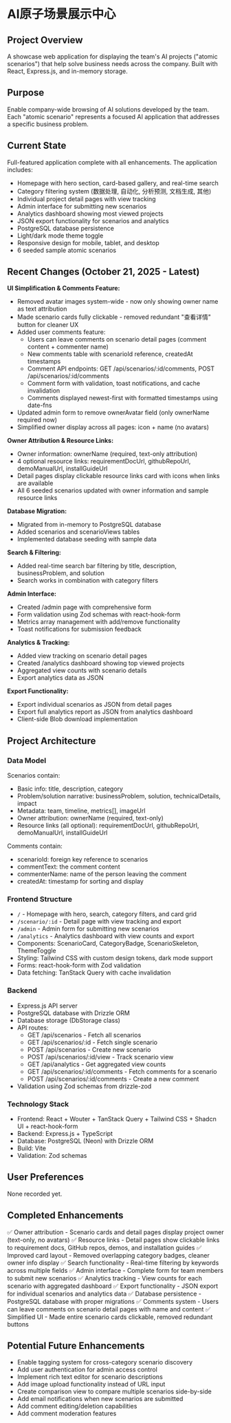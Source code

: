# AI原子场景展示中心

## Project Overview
A showcase web application for displaying the team's AI projects ("atomic scenarios") that help solve business needs across the company. Built with React, Express.js, and in-memory storage.

## Purpose
Enable company-wide browsing of AI solutions developed by the team. Each "atomic scenario" represents a focused AI application that addresses a specific business problem.

## Current State
Full-featured application complete with all enhancements. The application includes:
- Homepage with hero section, card-based gallery, and real-time search
- Category filtering system (数据处理, 自动化, 分析预测, 文档生成, 其他)
- Individual project detail pages with view tracking
- Admin interface for submitting new scenarios
- Analytics dashboard showing most viewed projects
- JSON export functionality for scenarios and analytics
- PostgreSQL database persistence
- Light/dark mode theme toggle
- Responsive design for mobile, tablet, and desktop
- 6 seeded sample atomic scenarios

## Recent Changes (October 21, 2025 - Latest)
**UI Simplification & Comments Feature:**
- Removed avatar images system-wide - now only showing owner name as text attribution
- Made scenario cards fully clickable - removed redundant "查看详情" button for cleaner UX
- Added user comments feature:
  * Users can leave comments on scenario detail pages (comment content + commenter name)
  * New comments table with scenarioId reference, createdAt timestamps
  * Comment API endpoints: GET /api/scenarios/:id/comments, POST /api/scenarios/:id/comments
  * Comment form with validation, toast notifications, and cache invalidation
  * Comments displayed newest-first with formatted timestamps using date-fns
- Updated admin form to remove ownerAvatar field (only ownerName required now)
- Simplified owner display across all pages: icon + name (no avatars)

**Owner Attribution & Resource Links:**
- Owner information: ownerName (required, text-only attribution)
- 4 optional resource links: requirementDocUrl, githubRepoUrl, demoManualUrl, installGuideUrl
- Detail pages display clickable resource links card with icons when links are available
- All 6 seeded scenarios updated with owner information and sample resource links

**Database Migration:**
- Migrated from in-memory to PostgreSQL database
- Added scenarios and scenarioViews tables
- Implemented database seeding with sample data

**Search & Filtering:**
- Added real-time search bar filtering by title, description, businessProblem, and solution
- Search works in combination with category filters

**Admin Interface:**
- Created /admin page with comprehensive form
- Form validation using Zod schemas with react-hook-form
- Metrics array management with add/remove functionality
- Toast notifications for submission feedback

**Analytics & Tracking:**
- Added view tracking on scenario detail pages
- Created /analytics dashboard showing top viewed projects
- Aggregated view counts with scenario details
- Export analytics data as JSON

**Export Functionality:**
- Export individual scenarios as JSON from detail pages
- Export full analytics report as JSON from analytics dashboard
- Client-side Blob download implementation

## Project Architecture

### Data Model
Scenarios contain:
- Basic info: title, description, category
- Problem/solution narrative: businessProblem, solution, technicalDetails, impact
- Metadata: team, timeline, metrics[], imageUrl
- Owner attribution: ownerName (required, text-only)
- Resource links (all optional): requirementDocUrl, githubRepoUrl, demoManualUrl, installGuideUrl

Comments contain:
- scenarioId: foreign key reference to scenarios
- commentText: the comment content
- commenterName: name of the person leaving the comment
- createdAt: timestamp for sorting and display

### Frontend Structure
- `/` - Homepage with hero, search, category filters, and card grid
- `/scenario/:id` - Detail page with view tracking and export
- `/admin` - Admin form for submitting new scenarios
- `/analytics` - Analytics dashboard with view counts and export
- Components: ScenarioCard, CategoryBadge, ScenarioSkeleton, ThemeToggle
- Styling: Tailwind CSS with custom design tokens, dark mode support
- Forms: react-hook-form with Zod validation
- Data fetching: TanStack Query with cache invalidation

### Backend
- Express.js API server
- PostgreSQL database with Drizzle ORM
- Database storage (DbStorage class)
- API routes:
  - GET /api/scenarios - Fetch all scenarios
  - GET /api/scenarios/:id - Fetch single scenario
  - POST /api/scenarios - Create new scenario
  - POST /api/scenarios/:id/view - Track scenario view
  - GET /api/analytics - Get aggregated view counts
  - GET /api/scenarios/:id/comments - Fetch comments for a scenario
  - POST /api/scenarios/:id/comments - Create a new comment
- Validation using Zod schemas from drizzle-zod

### Technology Stack
- Frontend: React + Wouter + TanStack Query + Tailwind CSS + Shadcn UI + react-hook-form
- Backend: Express.js + TypeScript
- Database: PostgreSQL (Neon) with Drizzle ORM
- Build: Vite
- Validation: Zod schemas

## User Preferences
None recorded yet.

## Completed Enhancements
✅ Owner attribution - Scenario cards and detail pages display project owner (text-only, no avatars)
✅ Resource links - Detail pages show clickable links to requirement docs, GitHub repos, demos, and installation guides
✅ Improved card layout - Removed overlapping category badges, cleaner owner info display
✅ Search functionality - Real-time filtering by keywords across multiple fields
✅ Admin interface - Complete form for team members to submit new scenarios
✅ Analytics tracking - View counts for each scenario with aggregated dashboard
✅ Export functionality - JSON export for individual scenarios and analytics data
✅ Database persistence - PostgreSQL database with proper migrations
✅ Comments system - Users can leave comments on scenario detail pages with name and content
✅ Simplified UI - Made entire scenario cards clickable, removed redundant buttons

## Potential Future Enhancements
- Enable tagging system for cross-category scenario discovery
- Add user authentication for admin access control
- Implement rich text editor for scenario descriptions
- Add image upload functionality instead of URL input
- Create comparison view to compare multiple scenarios side-by-side
- Add email notifications when new scenarios are submitted
- Add comment editing/deletion capabilities
- Add comment moderation features
